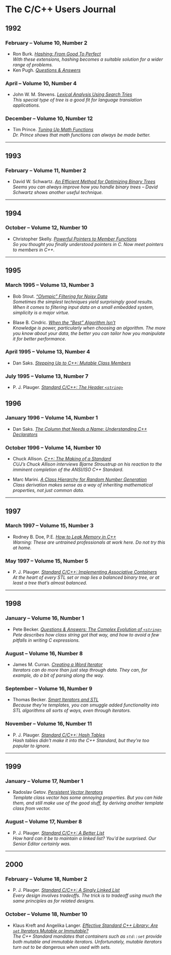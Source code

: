 # The C/C++ Users Journal

## 1992

### February – Volume 10, Number 2

* Ron Burk. [*Hashing: From Good To Perfect*](10.02/burk/burk.md)\
*With these extensions, hashing becomes a suitable solution for a wider range of problems.*
* Ken Pugh. [*Questions & Answers*](10.02/pugh/pugh.md)

### April – Volume 10, Number 4

* John W. M. Stevens. [*Lexical Analysis Using Search Tries*](10.04/jstevens/jstevens.md)\
*This special type of tree is a good fit for language translation applications.*

### December – Volume 10, Number 12

* Tim Prince. [*Tuning Up Math Functions*](10.12/prince/prince.md)\
*Dr. Prince shows that math functions can always be made better.*

---

## 1993

### February – Volume 11, Number 2

* David W. Schwartz. [*An Efficient Method for Optimizing Binary Trees*](11.02/schwartz/schwartz.md)\
*Seems you can always improve how you handle binary trees – David Schwartz shows another useful technique.*

---

## 1994

### October – Volume 12, Number 10

* Christopher Skelly. [*Powerful Pointers to Member Functions*](12.10/skelly/skelly.md)\
*So you thought you finally understood pointers in C. Now meet pointers to members in C++.*

---

## 1995

### March 1995 – Volume 13, Number 3

* Bob Stout. [*“Olympic” Filtering for Noisy Data*](13.03/stout/stout.md)\
*Sometimes the simplest techniques yield surprisingly good results. When it comes to filtering input data on a small embedded system, simplicity is a major virtue.*

* Blase B. Cindric. [*When the “Best” Algorithm Isn’t*](13.03/cindric/cindric.md)\
*Knowledge is power, particularly when choosing an algorithm. The more you know about your data, the better you can tailor how you manipulate it for better performance.*

### April 1995 – Volume 13, Number 4

* Dan Saks. [*Stepping Up to C++: Mutable Class Members*](13.04/saks/saks.md)

### July 1995 – Volume 13, Number 7

* P. J. Plauger. [*Standard C/C++: The Header `<string>`*](13.07/plauger/plauger.md)

## 1996

### January 1996 – Volume 14, Number 1

* Dan Saks. [*The Column that Needs a Name: Understanding C++ Declarators*](14.01/saks/saks.md)

### October 1996 – Volume 14, Number 10

* Chuck Allison. [*C++: The Making of a Standard*](14.10/allison/allison.md)\
*CUJ’s Chuck Allison interviews Bjarne Stroustrup on his reaction to the imminent completion of the ANSI/ISO C++ Standard.*

* Marc Marini. [*A Class Hierarchy for Random Number Generation*](14.10/marini/marini.md)\
*Class derivation makes sense as a way of inheriting mathematical properties, not just common data.*

---

## 1997

### March 1997 – Volume 15, Number 3

* Rodney B. Doe, P.E. [*How to Leak Memory in C++*](15.03/doe/doe.md)\
*Warning: These are untrained professionals at work here. Do not try this at home.*

### May 1997 – Volume 15, Number 5

* P. J. Plauger. [*Standard C/C++: Implementing Associative Containers*](15.05/plauger/plauger.md)\
*At the heart of every STL set or map lies a balanced binary tree, or at least a tree that’s almost balanced.*

---

## 1998

### January – Volume 16, Number 1

* Pete Becker. [*Questions & Answers: The Complex Evolution of `<string>`*](16.01/becker/becker.md)\
*Pete describes how class string got that way, and how to avoid a few pitfalls in writing C expressions.*

### August – Volume 16, Number 8

* James M. Curran. [*Creating a Word Iterator*](16.08/curran/curran.md)\
*Iterators can do more than just step through data. They can, for example, do a bit of parsing along the way.*

### September – Volume 16, Number 9

* Thomas Becker. [*Smart Iterators and STL*](16.09/tbecker/tbecker.md)\
*Because they’re templates, you can smuggle added functionality into STL algorithms all sorts of ways, even through iterators.*

### November – Volume 16, Number 11

* P. J. Plauger. [*Standard C/C++: Hash Tables*](16.11/plauger/plauger.md)\
*Hash tables didn't make it into the C++ Standard, but they're too popular to ignore.*

---

## 1999

### January – Volume 17, Number 1

* Radoslav Getov. [*Persistent Vector Iterators*](17.01/getov/getov.md)\
*Template class vector has some annoying properties. But you can hide them, and still make use of the good stuff, by deriving another template class from vector.*

### August – Volume 17, Number 8

* P. J. Plauger. [*Standard C/C++: A Better List*](17.08/plauger/plauger.md)\
*How hard can it be to maintain a linked list? You'd be surprised. Our Senior Editor certainly was.*

---

## 2000

### February – Volume 18, Number 2

* P. J. Plauger. [*Standard C/C++: A Singly Linked List*](18.02/plauger/plauger.md)\
*Every design involves tradeoffs. The trick is to tradeoff using much the same principles as for related designs.*

### October – Volume 18, Number 10

* Klaus Kreft and Angelika Langer. [*Effective Standard C++ Library: Are `set` Iterators Mutable or Immutable?*](18.10/kreft/kreft.md)\
*The C++ Standard mandates that containers such as `std::set` provide both mutable and immutable iterators. Unfortunately, mutable iterators turn out to be dangerous when used with sets.*
